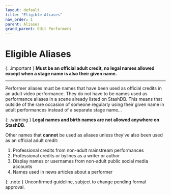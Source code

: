 ```yaml
---
layout: default
title: "Eligible Aliases"
nav_order: 1
parent: Aliases
grand_parent: Edit Performers
---
```


# Eligible Aliases

{: .important }
**Must be an official adult credit, no legal names allowed except when a stage name is also their given name.**

---

Performer aliases must be names that have been used as official credits in an adult video performance. They do not have to be names used as performance aliases in a scene already listed on StashDB. This means that outside of the rare occasion of someone regularly using their given name in adult performances instead of a separate stage name...

{: .warning }
**Legal names and birth names are not allowed anywhere on StashDB**.

Other names that **cannot** be used as aliases unless they’ve also been used as an official adult credit:

1. Professional credits from non-adult mainstream performances
2. Professional credits or bylines as a writer or author
3. Display names or usernames from non-adult public social media accounts
4. Names used in news articles about a performer

{: .note }
Unconfirmed guideline, subject to change pending formal approval.
